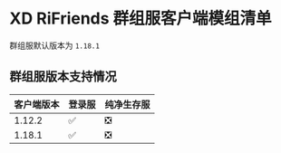 # XD RiFriends 群组服客户端模组清单

群组服默认版本为 `1.18.1`

## 群组服版本支持情况

| 客户端版本 | 登录服 | 纯净生存服 |
| --- | --- | --- |
| 1.12.2 | ✅ | ❎ |
| 1.18.1 | ✅ | ❎ |

